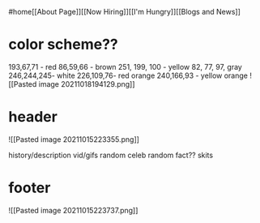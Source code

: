 

#home[[About Page]][[Now Hiring]][[I'm Hungry]][[Blogs and News]]
# color scheme??
193,67,71 - red
86,59,66 - brown
251, 199, 100 - yellow
82, 77, 97, gray
246,244,245- white 
226,109,76- red orange
240,166,93 - yellow orange
![[Pasted image 20211018194129.png]]
# header
![[Pasted image 20211015223355.png]]


history/description
vid/gifs
random celeb
random fact??
skits


# footer
![[Pasted image 20211015223737.png]]
